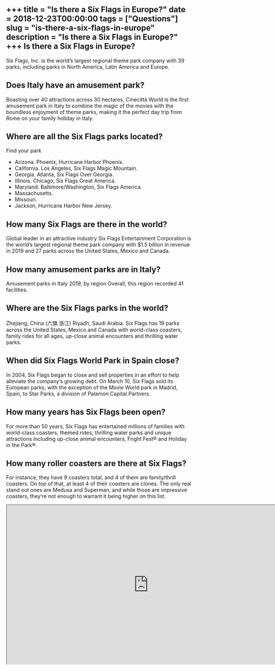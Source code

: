 +++
title = "Is there a Six Flags in Europe?"
date = 2018-12-23T00:00:00
tags = ["Questions"]
slug = "is-there-a-six-flags-in-europe"
description = "Is there a Six Flags in Europe?"
+++
Is there a Six Flags in Europe?
-------------------------------

Six Flags, Inc. is the world’s largest regional theme park company with 39 parks, including parks in North America, Latin America and Europe.

Does Italy have an amusement park?
----------------------------------

Boasting over 40 attractions across 30 hectares, Cinecittà World is the first amusement park in Italy to combine the magic of the movies with the boundless enjoyment of theme parks, making it the perfect day trip from Rome on your family holiday in Italy.

Where are all the Six Flags parks located?
------------------------------------------

Find your park

- Arizona. Phoenix, Hurricane Harbor Phoenix.
- California. Los Angeles, Six Flags Magic Mountain.
- Georgia. Atlanta, Six Flags Over Georgia.
- Illinois. Chicago, Six Flags Great America.
- Maryland. Baltimore/Washington, Six Flags America.
- Massachusetts.
- Missouri.
- Jackson, Hurricane Harbor New Jersey.

How many Six Flags are there in the world?
------------------------------------------

Global leader in an attractive industry Six Flags Entertainment Corporation is the world’s largest regional theme park company with $1.5 billion in revenue in 2019 and 27 parks across the United States, Mexico and Canada.

How many amusement parks are in Italy?
--------------------------------------

Amusement parks in Italy 2019, by region Overall, this region recorded 41 facilities.

Where are the Six Flags parks in the world?
-------------------------------------------

Zhejiang, China (六旗 浙江) Riyadh, Saudi Arabia. Six Flags has 19 parks across the United States, Mexico and Canada with world-class coasters, family rides for all ages, up-close animal encounters and thrilling water parks.

When did Six Flags World Park in Spain close?
---------------------------------------------

In 2004, Six Flags began to close and sell properties in an effort to help alleviate the company’s growing debt. On March 10, Six Flags sold its European parks, with the exception of the Movie World park in Madrid, Spain, to Star Parks, a division of Palamon Capital Partners.

How many years has Six Flags been open?
---------------------------------------

For more than 50 years, Six Flags has entertained millions of families with world-class coasters, themed rides, thrilling water parks and unique attractions including up-close animal encounters, Fright Fest® and Holiday in the Park®.

How many roller coasters are there at Six Flags?
------------------------------------------------

For instance, they have 9 coasters total, and 4 of them are family/thrill coasters. On top of that, at least 4 of their coasters are clones. The only real stand out ones are Medusa and Superman, and while those are impressive coasters, they’re not enough to warrant it being higher on this list.

<iframe allow="accelerometer; autoplay; clipboard-write; encrypted-media; gyroscope; picture-in-picture" allowfullscreen="" class="__youtube_prefs__  epyt-is-override  no-lazyload" data-no-lazy="1" data-origheight="433" data-origwidth="770" data-skipgform_ajax_framebjll="" height="433" id="_ytid_45901" loading="lazy" src="https://www.youtube.com/embed/xwqn3olj5bs?enablejsapi=1&autoplay=0&cc_load_policy=0&cc_lang_pref=&iv_load_policy=1&loop=0&modestbranding=0&rel=1&fs=1&playsinline=0&autohide=2&theme=dark&color=red&controls=1&" title="YouTube player" width="770"></iframe>